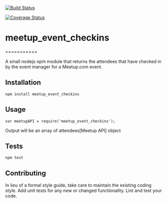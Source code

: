 [![Build Status](https://travis-ci.org/indcoder/meetup_event_checkins.svg?branch=master)](https://travis-ci.org/indcoder/meetup_event_checkins)

[![Coverage Status](https://coveralls.io/repos/github/indcoder/meetup_event_checkins/badge.svg?branch=master)](https://coveralls.io/github/indcoder/meetup_event_checkins?branch=master)

# meetup_event_checkins
===========

A small nodejs npm module that returns the attendees that have checked in by the event manager for a Meetup.com event.


## Installation

  `npm install meetup_event_checkins`

## Usage

    var meetupAPI = require('meetup_event_checkins');

  
  Output will be an array of attendees[Meetup API] object 


## Tests

  `npm test`

## Contributing

In lieu of a formal style guide, take care to maintain the existing coding style. Add unit tests for any new or changed functionality. Lint and test your code.



